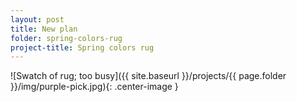```yaml
---
layout: post
title: New plan
folder: spring-colors-rug
project-title: Spring colors rug
---
```

![Swatch of rug; too busy]({{ site.baseurl }}/projects/{{ page.folder }}/img/purple-pick.jpg){: .center-image }